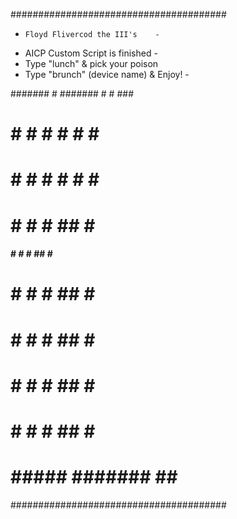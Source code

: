 #######################################

-     Floyd Flivercod the III's    -
 - AICP Custom Script is finished -
-   Type "lunch" & pick your poison
 -  Type "brunch" (device name) & Enjoy!  -


####### #      #######  #     # ###
#       #      #     #  #    #  #  #
#       #      #     #   #  #   #   #
#       #      #     #    ##    #    #
####    #      #     #    ##    #     #
#       #      #     #    ##    #     #
#       #      #     #    ##    #    #
#       #      #     #    ##    #   #
#       #      #     #    ##    #  #
#       #####  #######    ##    ###

#######################################




